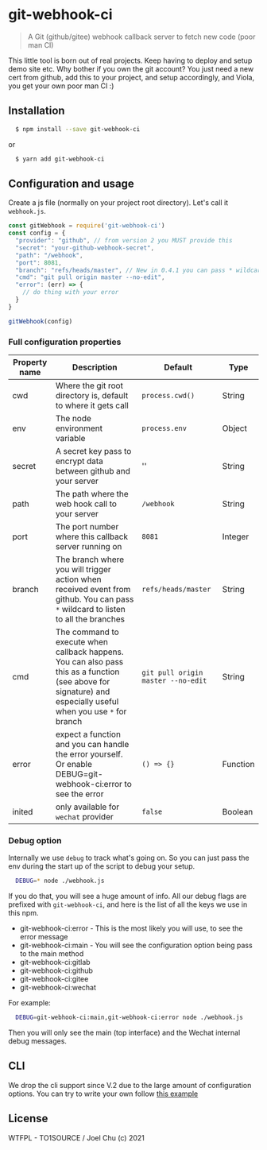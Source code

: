 # git-webhook-ci
> A Git (github/gitee) webhook callback server to fetch new code (poor man CI)

This little tool is born out of real projects. Keep having to deploy and setup demo site etc. Why bother if you own the git account?
You just need a new cert from github, add this to your project, and setup accordingly, and Viola, you get your own poor man CI :)

## Installation

```sh
  $ npm install --save git-webhook-ci
```

or

```sh
  $ yarn add git-webhook-ci
```

## Configuration and usage

Create a js file (normally on your project root directory). Let's call it `webhook.js`.

```js
const gitWebhook = require('git-webhook-ci')
const config = {
  "provider": "github", // from version 2 you MUST provide this
  "secret": "your-github-webhook-secret",
  "path": "/webhook",
  "port": 8081,
  "branch": "refs/heads/master", // New in 0.4.1 you can pass * wildcard to listen to all branches
  "cmd": "git pull origin master --no-edit",
  "error": (err) => {
    // do thing with your error
  }
}

gitWebhook(config)
```

### Full configuration properties

| Property name | Description   | Default  | Type |
| ------------- | ------------- | ---------| -----|
| cwd           | Where the git root directory is, default to where it gets call | `process.cwd()` | String |
| env           | The node environment variable | `process.env` | Object | 
| secret        | A secret key pass to encrypt data between github and your server | '' | String |
| path          | The path where the web hook call to your server | `/webhook` | String |
| port          | The port number where this callback server running on | `8081` | Integer |
| branch        | The branch where you will trigger action when received event from github. You can pass `*` wildcard to listen to all the branches  | `refs/heads/master` | String |
| cmd           | The command to execute when callback happens. You can also pass this as a function (see above for signature) and especially useful when you use `*` for branch  | `git pull origin master --no-edit` | String |
| error         | expect a function and you can handle the error yourself. Or enable DEBUG=git-webhook-ci:error to see the error | `() => {}` | Function | 
| inited        | only available for `wechat` provider | `false` | Boolean |

### Debug option

Internally we use `debug` to track what's going on. So you can just pass the env during the start up of the script to debug your setup.

```sh
  DEBUG=* node ./webhook.js
```

If you do that, you will see a huge amount of info. All our debug flags are prefixed with `git-webhook-ci`,
and here is the list of all the keys we use in this npm.

- git-webhook-ci:error - This is the most likely you will use, to see the error message
- git-webhook-ci:main - You will see the configuration option being pass to the main method
- git-webhook-ci:gitlab
- git-webhook-ci:github
- git-webhook-ci:gitee
- git-webhook-ci:wechat

For example:

```sh
  DEBUG=git-webhook-ci:main,git-webhook-ci:error node ./webhook.js
```

Then you will only see the main (top interface) and the Wechat internal debug messages.

## CLI

We drop the cli support since V.2 due to the large amount of configuration options. You can try to write your own follow [this example](docs/02-cli.md)

## License

WTFPL - TO1SOURCE / Joel Chu (c) 2021

